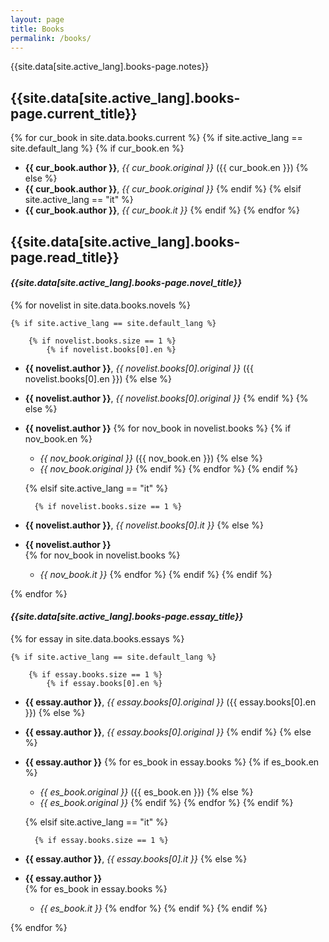 ```yaml
---
layout: page
title: Books
permalink: /books/
---
```


{{site.data[site.active_lang].books-page.notes}}

<!-- >> *{{site.data[site.active_lang].books-page.wip}}* -->

## {{site.data[site.active_lang].books-page.current_title}}

{% for cur_book in site.data.books.current %}
    {% if site.active_lang == site.default_lang %}
        {% if cur_book.en %}
- **{{ cur_book.author }}**, *{{ cur_book.original }}* ({{ cur_book.en }})
        {% else %} 
- **{{ cur_book.author }}**, *{{ cur_book.original }}*
        {% endif %}
    {% elsif site.active_lang == "it" %}
- **{{ cur_book.author }}**, *{{ cur_book.it }}*
    {% endif %}
{% endfor %}

## {{site.data[site.active_lang].books-page.read_title}}

#### *{{site.data[site.active_lang].books-page.novel_title}}*

{% for novelist in site.data.books.novels %}

    {% if site.active_lang == site.default_lang %}

        {% if novelist.books.size == 1 %}
            {% if novelist.books[0].en %}
- **{{ novelist.author }}**, *{{ novelist.books[0].original }}* ({{ novelist.books[0].en }})
            {% else %}
- **{{ novelist.author }}**, *{{ novelist.books[0].original }}*
            {% endif %}
        {% else %}
- **{{ novelist.author }}**
        {% for nov_book in novelist.books %}
            {% if nov_book.en %}
    - *{{ nov_book.original }}* ({{ nov_book.en }})
            {% else %} 
    - *{{ nov_book.original }}*
            {% endif %}
        {% endfor %}
    {% endif %}

    {% elsif site.active_lang == "it" %}

        {% if novelist.books.size == 1 %}
- **{{ novelist.author }}**, *{{ novelist.books[0].it }}*
        {% else %}
- **{{ novelist.author }}**  
        {% for nov_book in novelist.books %}
    - *{{ nov_book.it }}*
        {% endfor %}
        {% endif %}
    {% endif %}

{% endfor %}

#### *{{site.data[site.active_lang].books-page.essay_title}}*

{% for essay in site.data.books.essays %}

    {% if site.active_lang == site.default_lang %}

        {% if essay.books.size == 1 %}
            {% if essay.books[0].en %}
- **{{ essay.author }}**, *{{ essay.books[0].original }}* ({{ essay.books[0].en }})
            {% else %}
- **{{ essay.author }}**, *{{ essay.books[0].original }}*
            {% endif %}
        {% else %}
- **{{ essay.author }}**
        {% for es_book in essay.books %}
            {% if es_book.en %}
    - *{{ es_book.original }}* ({{ es_book.en }})
            {% else %} 
    - *{{ es_book.original }}*
            {% endif %}
        {% endfor %}
    {% endif %}

    {% elsif site.active_lang == "it" %}

        {% if essay.books.size == 1 %}
- **{{ essay.author }}**, *{{ essay.books[0].it }}*
        {% else %}
- **{{ essay.author }}**  
        {% for es_book in essay.books %}
    - *{{ es_book.it }}*
        {% endfor %}
        {% endif %}
    {% endif %}

{% endfor %}